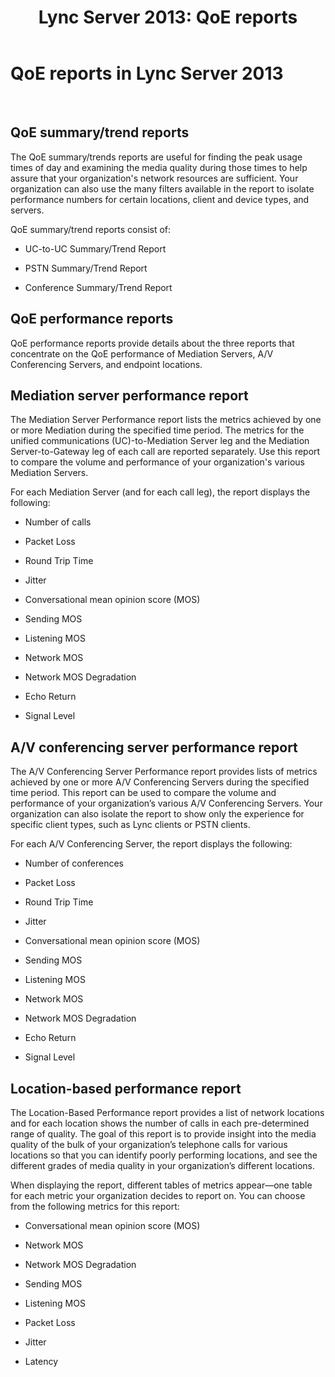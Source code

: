 ﻿---
title: 'Lync Server 2013: QoE reports'
TOCTitle: QoE reports
ms:assetid: 49c827af-b8dd-4c6e-b0dc-b4bc6d60e9a3
ms:mtpsurl: https://technet.microsoft.com/en-us/library/Dn720913(v=OCS.15)
ms:contentKeyID: 63969601
ms.date: 01/27/2015
mtps_version: v=OCS.15
---

# QoE reports in Lync Server 2013

 


## QoE summary/trend reports

The QoE summary/trends reports are useful for finding the peak usage times of day and examining the media quality during those times to help assure that your organization's network resources are sufficient. Your organization can also use the many filters available in the report to isolate performance numbers for certain locations, client and device types, and servers.

QoE summary/trend reports consist of:

  - UC-to-UC Summary/Trend Report

  - PSTN Summary/Trend Report

  - Conference Summary/Trend Report

## QoE performance reports

QoE performance reports provide details about the three reports that concentrate on the QoE performance of Mediation Servers, A/V Conferencing Servers, and endpoint locations.

## Mediation server performance report

The Mediation Server Performance report lists the metrics achieved by one or more Mediation during the specified time period. The metrics for the unified communications (UC)-to-Mediation Server leg and the Mediation Server-to-Gateway leg of each call are reported separately. Use this report to compare the volume and performance of your organization's various Mediation Servers.

For each Mediation Server (and for each call leg), the report displays the following:

  - Number of calls

  - Packet Loss

  - Round Trip Time

  - Jitter

  - Conversational mean opinion score (MOS)

  - Sending MOS

  - Listening MOS

  - Network MOS

  - Network MOS Degradation

  - Echo Return

  - Signal Level

## A/V conferencing server performance report

The A/V Conferencing Server Performance report provides lists of metrics achieved by one or more A/V Conferencing Servers during the specified time period. This report can be used to compare the volume and performance of your organization’s various A/V Conferencing Servers. Your organization can also isolate the report to show only the experience for specific client types, such as Lync clients or PSTN clients.

For each A/V Conferencing Server, the report displays the following:

  - Number of conferences

  - Packet Loss

  - Round Trip Time

  - Jitter

  - Conversational mean opinion score (MOS)

  - Sending MOS

  - Listening MOS

  - Network MOS

  - Network MOS Degradation

  - Echo Return

  - Signal Level

## Location-based performance report

The Location-Based Performance report provides a list of network locations and for each location shows the number of calls in each pre-determined range of quality. The goal of this report is to provide insight into the media quality of the bulk of your organization’s telephone calls for various locations so that you can identify poorly performing locations, and see the different grades of media quality in your organization’s different locations.

When displaying the report, different tables of metrics appear—one table for each metric your organization decides to report on. You can choose from the following metrics for this report:

  - Conversational mean opinion score (MOS)

  - Network MOS

  - Network MOS Degradation

  - Sending MOS

  - Listening MOS

  - Packet Loss

  - Jitter

  - Latency

